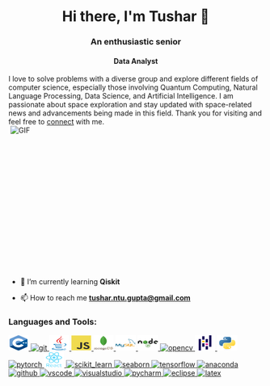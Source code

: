 
<h1 align="center">Hi there, I'm Tushar 👋</h1>
<h3 align="center">An enthusiastic senior </h3>

<h4 align='center'> Data Analyst </h4>

I love to solve problems with a diverse group and explore different fields of computer science, especially those involving Quantum Computing, Natural Language Processing, Data Science, and Artificial Intelligence. I am passionate about space exploration and stay updated with space-related news and advancements being made in this field. Thank you for visiting and feel free to <a href="https://www.linkedin.com/in/tushargupta19/">connect</a> with me. 
  <img align="right" alt="GIF" src="https://github.com/abhisheknaiidu/abhisheknaiidu/blob/master/code.gif?raw=true" width="500" height="300" />
  
  

- 🌱 I’m currently learning **Qiskit**

- 📫 How to reach me **tushar.ntu.gupta@gmail.com**  


<h3 align="left">Languages and Tools:</h3>
<p align="left">
    <a href="https://www.w3schools.com/cpp/" target="_blank" rel="noreferrer">
        <img src="https://raw.githubusercontent.com/devicons/devicon/master/icons/cplusplus/cplusplus-original.svg" alt="cplusplus" width="40" height="30"/>
    </a>
    <a href="https://git-scm.com/" target="_blank" rel="noreferrer">
        <img src="https://www.vectorlogo.zone/logos/git-scm/git-scm-icon.svg" alt="git" width="40" height="30"/>
    </a>
    <a href="https://www.java.com" target="_blank" rel="noreferrer">
        <img src="https://raw.githubusercontent.com/devicons/devicon/master/icons/java/java-original.svg" alt="java" width="40" height="30"/>
    </a>
    <a href="https://developer.mozilla.org/en-US/docs/Web/JavaScript" target="_blank" rel="noreferrer">
        <img src="https://raw.githubusercontent.com/devicons/devicon/master/icons/javascript/javascript-original.svg" alt="javascript" width="40" height="30"/>
    </a>
    <a href="https://www.mongodb.com/" target="_blank" rel="noreferrer">
        <img src="https://raw.githubusercontent.com/devicons/devicon/master/icons/mongodb/mongodb-original-wordmark.svg" alt="mongodb" width="40" height="30"/>
    </a>
    <a href="https://www.mysql.com/" target="_blank" rel="noreferrer">
        <img src="https://raw.githubusercontent.com/devicons/devicon/master/icons/mysql/mysql-original-wordmark.svg" alt="mysql" width="40" height="30"/>
    </a>
    <a href="https://nodejs.org" target="_blank" rel="noreferrer">
        <img src="https://raw.githubusercontent.com/devicons/devicon/master/icons/nodejs/nodejs-original-wordmark.svg" alt="nodejs" width="40" height="30"/>
    </a>
    <a href="https://opencv.org/" target="_blank" rel="noreferrer">
        <img src="https://www.vectorlogo.zone/logos/opencv/opencv-icon.svg" alt="opencv" width="40" height="30"/>
    </a>
    <a href="https://pandas.pydata.org/" target="_blank" rel="noreferrer">
        <img src="https://raw.githubusercontent.com/devicons/devicon/2ae2a900d2f041da66e950e4d48052658d850630/icons/pandas/pandas-original.svg" alt="pandas" width="40" height="30"/>
    </a>
    <a href="https://www.python.org" target="_blank" rel="noreferrer">
        <img src="https://raw.githubusercontent.com/devicons/devicon/master/icons/python/python-original.svg" alt="python" width="40" height="30"/>
    </a>
    <a href="https://pytorch.org/" target="_blank" rel="noreferrer">
        <img src="https://www.vectorlogo.zone/logos/pytorch/pytorch-icon.svg" alt="pytorch" width="40" height="30"/>
    </a>
    <a href="https://reactjs.org/" target="_blank" rel="noreferrer">
        <img src="https://raw.githubusercontent.com/devicons/devicon/master/icons/react/react-original-wordmark.svg" alt="react" width="40" height="30"/>
    </a>
    <a href="https://scikit-learn.org/" target="_blank" rel="noreferrer">
        <img src="https://upload.wikimedia.org/wikipedia/commons/0/05/Scikit_learn_logo_small.svg" alt="scikit_learn" width="40" height="30"/>
    </a>
  <a href="https://seaborn.pydata.org/" target="_blank" rel="noreferrer">
        <img src="https://seaborn.pydata.org/_images/logo-mark-lightbg.svg" alt="seaborn" width="40" height="30"/>
    </a>
    <a href="https://www.tensorflow.org" target="_blank" rel="noreferrer">
        <img src="https://www.vectorlogo.zone/logos/tensorflow/tensorflow-icon.svg" alt="tensorflow" width="40" height="30"/>
    </a>
    <a href="https://www.anaconda.com/" target="_blank" rel="noreferrer">
        <img src="https://www.anaconda.com/favicon.ico" alt="anaconda" width="40" height="30"/>
    </a>
    <a href="https://github.com/" target="_blank" rel="noreferrer">
        <img src="https://github.githubassets.com/images/modules/logos_page/GitHub-Mark.png" alt="github" width="40" height="30"/>
    </a>
    <a href="https://code.visualstudio.com/" target="_blank" rel="noreferrer">
        <img src="https://code.visualstudio.com/assets/favicon.ico" alt="vscode" width="40" height="30"/>
    </a>
    <a href="https://www.microsoft.com/en-us/visualstudio" target="_blank" rel="noreferrer">
        <img src="https://visualstudio.microsoft.com/wp-content/themes/vs2019/images/vs-logo.png" alt="visualstudio" width="40" height="30"/>
    </a>
    <a href="https://www.jetbrains.com/pycharm/" target="_blank" rel="noreferrer">
        <img src="https://www.jetbrains.com/pycharm/favicon.ico" alt="pycharm" width="40" height="30"/>
    </a>
    <a href="https://www.eclipse.org/" target="_blank" rel="noreferrer">
        <img src="https://www.eclipse.org/eclipse.org-common/themes/equinox/images/eclipse-120x120.png" alt="eclipse" width="40" height="30"/>
    </a>
    <a href="https://www.latex-project.org/" target="_blank" rel="noreferrer">
        <img src="https://www.latex-project.org/img/latex3.png" alt="latex" width="40" height="30"/>
    </a>
</p>

</a> 
<!-- <img align="left" src="https://user-images.githubusercontent.com/124782352/217724003-9c3315c0-8a3b-46b8-afea-b42242322861.png" width="300" height="100"> -->
<!-- <img align="left" alt="GIF" src="https://www.wondriumdaily.com/wp-content/uploads/2019/07/header-41-1024x559.jpg?raw=true" width="500" height="300" /> -->
<!-- [![Anurag's GitHub stats](https://github-readme-stats.vercel.app/api?username=TushG29)](https://github.com/anuraghazra/github-readme-stats) -->
<!-- [![spotify-github-profile](https://spotify-github-profile.vercel.app/api/view?uid=315t3mkhqv566437y4espuykzrva&cover_image=true&theme=default&show_offline=false&background_color=121212)](https://github.com/kittinan/spotify-github-profile) -->


<br>
</p>

